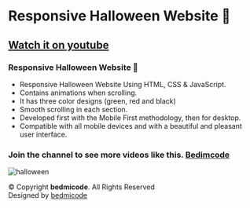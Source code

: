 # Responsive Halloween Website 🎃
## [Watch it on youtube](https://youtu.be/lgo1CEPZoxg)
### Responsive Halloween Website 🎃

- Responsive Halloween Website Using HTML, CSS & JavaScript.
- Contains animations when scrolling.
- It has three color designs (green, red and black)
- Smooth scrolling in each section.
- Developed first with the Mobile First methodology, then for desktop.
- Compatible with all mobile devices and with a beautiful and pleasant user interface.

### Join the channel to see more videos like this. [Bedimcode](https://www.youtube.com/c/Bedimcode)

![halloween](/preview.png)

<div>
        &copy; Copyright <strong><span>bedmicode</span></strong>. All Rights Reserved
      </div>
      <div>
              Designed by <a href="#">bedmicode</a>
      </div>
